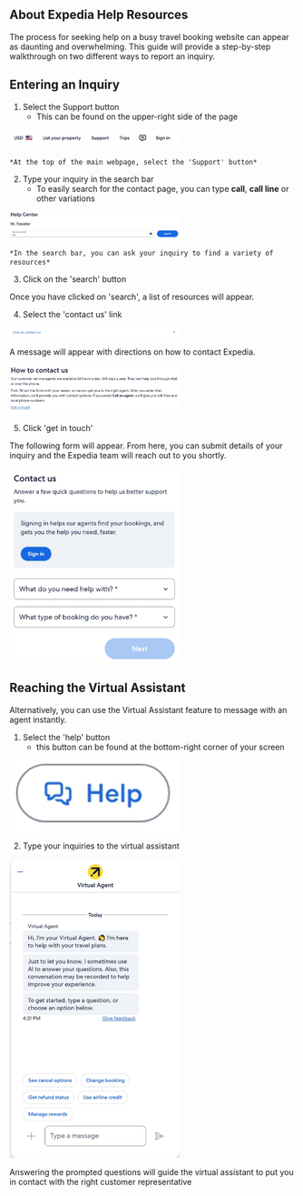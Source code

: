 ## About Expedia Help Resources
The process for seeking help on a busy travel booking website can appear as daunting and overwhelming. This guide will provide a step-by-step walkthrough on two different ways to report an inquiry.

<!-- ## Prerequisites
You will need access to a computer and a stable WiFi network.
-->
## Entering an Inquiry

1) Select the Support button
    - This can be found on the upper-right side of the page

<img src="/simong/images/images-help/support-heading.jpeg" alt="Expedia Header" style="width: 300px">

    *At the top of the main webpage, select the 'Support' button*

2) Type your inquiry in the search bar
    - To easily search for the contact page, you can type **call**, **call line** or other variations

<img src="/simong/images/images-help/how-can-we-help-textbox.jpeg" alt="How Can We Help Search Bar" style="width: 300px">

    *In the search bar, you can ask your inquiry to find a variety of resources*

3) Click on the 'search' button

Once you have clicked on 'search', a list of resources will appear.

4) Select the 'contact us' link

<img src="/simong/images/images-help/how-to-contact-us.jpeg" alt="Contact us link" style="width: 300px">

A message will appear with directions on how to contact Expedia.

<img src="/simong/images/images-help/how-to-contact-blurb.jpeg" alt="how to contact us message" style="width: 300px">

5) Click 'get in touch'

The following form will appear. From here, you can submit details of your inquiry and the Expedia team will reach out to you shortly.

<img src="/simong/images/images-help/contact-us-questions.jpeg" alt="contact form" style="width: 300px">

## Reaching the Virtual Assistant

Alternatively, you can use the Virtual Assistant feature to message with an agent instantly.

1) Select the 'help' button
    - this button can be found at the bottom-right corner of your screen

<img src="/simong/images/images-help/help-button.jpeg" alt="help button" style="width: 300px">

2) Type your inquiries to the virtual assistant

<img src="/simong/images/images-help/virtual-agent.jpeg" alt="virtual agent form" style="width: 300px">

Answering the prompted questions will guide the virtual assistant to put you in contact with the right customer representative 

